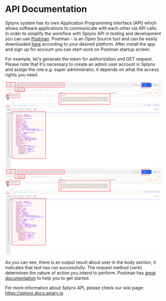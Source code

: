 API Documentation
=============
Splynx system has its own Application Programming Interface (API) which allows software applications to communicate with each other via API calls. In order to simplify the workflow with Splynx API in testing and development you can use [Postman](https://www.postman.com/).
Postman - is an Open Source tool and can be easily downloaded [here](https://www.postman.com/downloads/) according to your desired platform. After install the app and sign up for account you can start work on Postman startup screen.

For example, let's generate the token for authorization and GET request. Please note that it's necessary to create an admin user account in Splynx and assign the role e.g. super administrator, it depends on what the access rights you need.

![Postman](postman1.png)
![Postman](postman2.png)

As you can see, there is an output result about user in the body section, it indicates that test has run successfully. The request method (verb) determines the nature of action you intend to perform. Postman has [great documentation](https://learning.getpostman.com/) to help you to get started.

For more information about Splynx API, please check our wiki page:
https://splynx.docs.apiary.io
